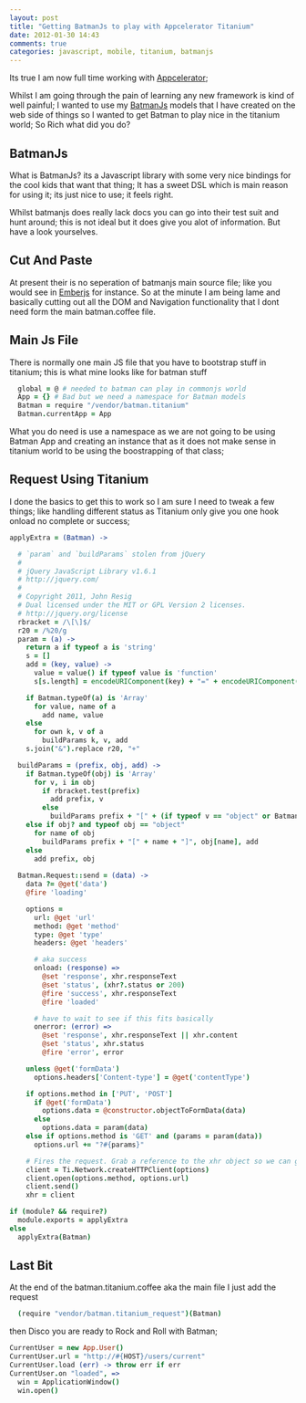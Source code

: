```yaml
---
layout: post
title: "Getting BatmanJs to play with Appcelerator Titanium"
date: 2012-01-30 14:43
comments: true
categories: javascript, mobile, titanium, batmanjs 
---
```


Its true I am now full time working with [Appcelerator](http://www.appcelerator.com/);

Whilst I am going through the pain of learning any new framework is kind
of well painful; I wanted to use my [BatmanJs](http://batmanjs.org/)
models that I have created on the web side of things so I wanted to get
Batman to play nice in the titanium world; So Rich what did you do?

## BatmanJs ##

What is BatmanJs? its a Javascript library with some very nice 
bindings for the cool kids that want that thing; It has a sweet DSL 
which is main reason for using it; its just nice to use; it feels right.

Whilst batmanjs does really lack docs you can go into their test suit
and hunt around; this is not ideal but it does give you alot of
information. But have a look yourselves.

## Cut And Paste ##
At present their is no seperation of batmanjs main source file; like
you would see in [Emberjs](http://emberjs.com/) for instance.
So at the minute I am being lame and basically cutting out all the
DOM and Navigation functionality that I dont need form the main batman.coffee file.

## Main Js File ##

There is normally one main JS file that you have to bootstrap stuff in
titanium; this is what mine looks like for batman stuff

```coffeescript
  global = @ # needed to batman can play in commonjs world 
  App = {} # Bad but we need a namespace for Batman models
  Batman = require "/vendor/batman.titanium"
  Batman.currentApp = App
```

What you do need is use a namespace as we are not going to be using
Batman App and creating an instance that as it does not make sense in
titanium world to be using the boostrapping of that class;

## Request Using Titanium ##

I done the basics to get this to work so I am sure I need to tweak a few
things; like handling different status as Titanium only give you 
one hook onload no complete or success; 

```coffeescript
applyExtra = (Batman) ->

  # `param` and `buildParams` stolen from jQuery
  #
  # jQuery JavaScript Library v1.6.1
  # http://jquery.com/
  #
  # Copyright 2011, John Resig
  # Dual licensed under the MIT or GPL Version 2 licenses.
  # http://jquery.org/license
  rbracket = /\[\]$/
  r20 = /%20/g
  param = (a) ->
    return a if typeof a is 'string'
    s = []
    add = (key, value) ->
      value = value() if typeof value is 'function'
      s[s.length] = encodeURIComponent(key) + "=" + encodeURIComponent(value)

    if Batman.typeOf(a) is 'Array'
      for value, name of a
        add name, value
    else
      for own k, v of a
        buildParams k, v, add
    s.join("&").replace r20, "+"

  buildParams = (prefix, obj, add) ->
    if Batman.typeOf(obj) is 'Array'
      for v, i in obj
        if rbracket.test(prefix)
          add prefix, v
        else
          buildParams prefix + "[" + (if typeof v == "object" or Batman.typeOf(v) is 'Array' then i else "") + "]", v, add
    else if obj? and typeof obj == "object"
      for name of obj
        buildParams prefix + "[" + name + "]", obj[name], add
    else
      add prefix, obj
  
  Batman.Request::send = (data) ->
    data ?= @get('data')
    @fire 'loading'

    options =
      url: @get 'url'
      method: @get 'method'
      type: @get 'type'
      headers: @get 'headers'

      # aka success
      onload: (response) =>
        @set 'response', xhr.responseText
        @set 'status', (xhr?.status or 200)
        @fire 'success', xhr.responseText
        @fire 'loaded'

      # have to wait to see if this fits basically
      onerror: (error) =>
        @set 'response', xhr.responseText || xhr.content
        @set 'status', xhr.status
        @fire 'error', error

    unless @get('formData')
      options.headers['Content-type'] = @get('contentType')

    if options.method in ['PUT', 'POST']
      if @get('formData')
        options.data = @constructor.objectToFormData(data)
      else
        options.data = param(data)
    else if options.method is 'GET' and (params = param(data))
      options.url += "?#{params}"

    # Fires the request. Grab a reference to the xhr object so we can get the status code elsewhere.
    client = Ti.Network.createHTTPClient(options)
    client.open(options.method, options.url)
    client.send()
    xhr = client

if (module? && require?)
  module.exports = applyExtra
else
  applyExtra(Batman)
```

## Last Bit ##

At the end of the batman.titanium.coffee aka the main file I just add
the request

```coffeescript
  (require "vendor/batman.titanium_request")(Batman)
```

then Disco you are ready to Rock and Roll with Batman; 

```coffeescript
CurrentUser = new App.User()
CurrentUser.url = "http://#{HOST}/users/current"
CurrentUser.load (err) -> throw err if err
CurrentUser.on "loaded", =>
  win = ApplicationWindow()
  win.open()
```
